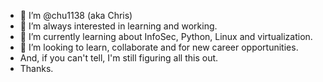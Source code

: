 - 👋 I’m @chu1138 (aka Chris)
- 👀 I’m always interested in learning and working.
- 🌱 I’m currently learning about InfoSec, Python, Linux and virtualization.
- 💞️ I’m looking to learn, collaborate and for new career opportunities. 
- And, if you can't tell, I'm still figuring all this out.
- Thanks.
<!---
chu1138/chu1138 is a ✨ special ✨ repository because its `README.md` (this file) appears on your GitHub profile.
You can click the Preview link to take a look at your changes.
--->

